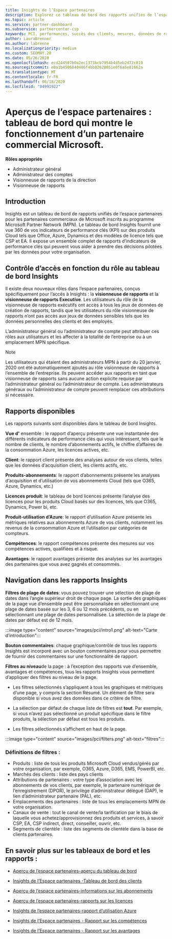 ```yaml
---
title: Insights de l’Espace partenaires
description: Explorez ce tableau de bord des rapports unifiés de l’espace partenaires. Découvrez comment vous utilisez les indicateurs de performance clés (KPI) pour les ventes et le déploiement, le développement client et bien plus encore.
ms.topic: article
ms.service: partner-dashboard
ms.subservice: partnercenter-csp
keywords: PCI, performances, succès des clients, mesures, données de rapports
author: LauraBrenner
ms.author: labrenne
ms.localizationpriority: medium
ms.custom: SEOMAY.20
ms.date: 05/26/2020
ms.openlocfilehash: ecd244507b0a2ec1373bcb7954b4d5eb2d72c819
ms.sourcegitcommit: e0a1b4506840486f4bb82620051e0f6a5e81662a
ms.translationtype: MT
ms.contentlocale: fr-FR
ms.lasthandoff: 06/18/2020
ms.locfileid: "84991922"
---
```

# <a name="partner-center-insights---a-dashboard-that-shows-how-a-microsoft-commercial-partner-is-doing"></a>Aperçus de l’espace partenaires : tableau de bord qui montre le fonctionnement d’un partenaire commercial Microsoft.

**Rôles appropriés**
- Administrateur général
- Administrateur des comptes
- Visionneuse de rapports de la direction
- Visionneuse de rapports

## <a name="introduction"></a>Introduction

Insights est un tableau de bord de rapports unifiés de l’espace partenaires pour les partenaires commerciaux de Microsoft inscrits au programme Microsoft Partner Network (MPN). Le tableau de bord Insights fournit une vue 360 de vos indicateurs de performance clés (KPI) sur des produits Cloud tels que Office, Azure, Dynamics et des modèles de licence tels que CSP et EA. Il expose un ensemble complet de rapports d’indicateurs de performance clés qui peuvent vous aider à prendre des décisions pilotées par les données pour votre organisation. 

## <a name="role-based-access-control-to-the-insights-dashboard"></a>Contrôle d’accès en fonction du rôle au tableau de bord Insights

Il existe deux nouveaux rôles dans l’espace partenaires, conçus spécifiquement pour l’accès à Insights : la **visionneuse de rapports** et la **visionneuse de rapports Executive**. Les utilisateurs du rôle de la visionneuse de rapports exécutifs ont accès à tous les jeux de données de création de rapports, tandis que les utilisateurs du rôle visionneuse de rapports n’ont pas accès aux jeux de données sensibles tels que les données personnelles des clients et des employés. 

L’administrateur général ou l’administrateur de compte peut attribuer ces rôles aux utilisateurs et les affecter à la totalité de l’entreprise ou à un emplacement MPN spécifique.  

>[!Note] 
>Les utilisateurs qui étaient des administrateurs MPN à partir du 20 janvier, 2020 ont été automatiquement ajoutés au rôle visionneuse de rapports à l’ensemble de l’entreprise. Ils peuvent accéder aux rapports en tant que visionneuse de rapports sans aucune action explicite requise par l’administrateur général ou l’administrateur de compte. Les administrateurs généraux ou l’administrateur de compte peuvent remplacer ces attributions si nécessaire. 

## <a name="reports-available"></a>Rapports disponibles

Les rapports suivants sont disponibles dans le tableau de bord Insights.

**Vue d'** ensemble : le rapport d’aperçu présente une vue instantanée des différents indicateurs de performance clés qui vous intéressent, tels que le nombre de clients, le nombre d’abonnements actifs, le chiffre d’affaires de la consommation Azure, les licences actives, etc.

**Client**: le rapport client présente des analyses autour de vos clients, telles que les données d’acquisition client, les clients actifs, etc.

**Produits-abonnements**: le rapport d’abonnements présente les analyses d’acquisition et d’utilisation de vos abonnements Cloud (tels que O365, Azure, Dynamics, etc.)

**Licences produit**: le tableau de bord licences présente l’analyse des licences pour les produits Cloud basés sur des licences, tels que O365, Dynamics, Power bi, etc.

**Produit-utilisation d’Azure**: le rapport d’utilisation Azure présente les métriques relatives aux abonnements Azure de vos clients, notamment les revenus de la consommation Azure et l’utilisation par catégories de compteurs.

**Compétences**: le rapport compétences présente des mesures sur vos compétences actives, qualifiées et à risque.

**Avantages**: le rapport avantages présente des analyses sur les avantages des partenaires que vous avez gagnés et consommés.

## <a name="navigating-the-insights-reports"></a>Navigation dans les rapports Insights

**Filtres de plage de dates**: vous pouvez trouver une sélection de plage de dates dans l’angle supérieur droit de chaque page. La sortie des graphiques de la page vue d’ensemble peut être personnalisée en sélectionnant une plage de dates basée sur les 3, 6 ou 12 mois précédents, ou en sélectionnant une plage de dates personnalisée. La sélection de la plage de dates par défaut est de 12 mois. 

:::image type="content" source="images/pci/intro1.png" alt-text="Carte d’introduction":::

**Bouton commentaires**: chaque graphique/contrôle de tous les rapports Insights est incorporé avec un bouton commentaires pour vous permettre de fournir des commentaires sur une fonctionnalité de rapport. 

 
**Filtres au niveau**de la page : à l’exception des rapports vue d’ensemble, avantages et compétences, tous les rapports Insights vous permettent d’appliquer des filtres au niveau de la page. 

- Les filtres sélectionnés s’appliquent à tous les graphiques et métriques d’une page, y compris la section Résumé. Un élément de filtre sera disponible si vous avez des données dans ce critère de filtre. 

- La sélection par défaut de chaque liste de filtres est **tout**. Par exemple, si vous n’avez pas sélectionné un produit spécifique dans le filtre produits, la sélection par défaut est tous les produits.

- Les filtres sélectionnés s’affichent en haut de la page. 

:::image type="content" source="images/pci/filters.png" alt-text="filtres":::

### <a name="filters-definitions"></a>Définitions de filtres :

- Produits : liste de tous les produits Microsoft Cloud vendus/gérés par votre organisation, par exemple, O365, Azure, D365, EMS, PowerBI, etc.
- Marchés des clients : liste des pays clients
- Attributions de partenaires : votre type d’association avec les abonnements de vos clients, par exemple, le partenaire numérique de l’enregistrement (DPOR), le privilège d’administrateur délégué (DAP), le lien d’administrateur partenaire (PAL), etc. 
- Emplacements des partenaires : liste de tous les emplacements MPN de votre organisation.
- Canaux de vente : tout le canal de vente/la tarification par le biais de laquelle vous achetez/approvisionnez des produits et services, à savoir CSP, EA, CSP indirect, direct, conseiller, ouvrir, etc.
- Segments de clientèle : liste des segments de clientèle dans la base de clients partenaires.

## <a name="read-about-each-of-the-dashboards-and-reports"></a>En savoir plus sur les tableaux de bord et les rapports :

- [Aperçu de l’espace partenaires-aperçu du tableau de bord](pci-overview-report.md)

- [Insights de l’Espace partenaires -Tableau de bord des clients](pci-customer-report.md)

- [Aperçu de l’espace partenaires-informations sur les abonnements](pci-product-subscriptions-report.md)

- [Aperçu de l’espace partenaires-rapports sur les licences](pci-product-licenses-report.md)

- [Insights de l’espace partenaires-rapport d’utilisation Azure](pci-azure-usage-report.md)

- [Insights de l’Espace partenaires - Rapport sur les compétences](pci-competencies-report.md)

- [Insights de l’Espace partenaires - Rapport sur les avantages](pci-benefits-report.md)
